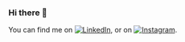 ### Hi there 👋

<!--
**abhistranger/abhistranger** is a ✨ _special_ ✨ repository because its `README.md` (this file) appears on your GitHub profile.

<!-- Actual text -->

You can find me on [![LinkedIn][2.2]][2], or on [![Instagram][1.2]][1].

<!-- Icons -->

[1.2]: https://i.pinimg.com/originals/dd/ca/b7/ddcab749bde82b971c58cc6e80c462e4.jpg
[2.2]: https://raw.githubusercontent.com/MartinHeinz/MartinHeinz/master/linkedin-3-16.png (LinkedIn icon without padding)

<!-- Links to your social media accounts -->

[1]: https://www.instagram.com/abhi_nav.kumar/
[2]: https://www.linkedin.com/in/abhinav-kumar-45291b195/
